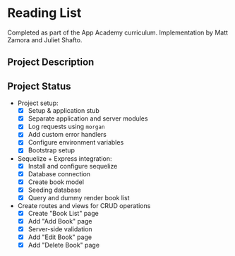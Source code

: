# Reading List
Completed as part of the App Academy curriculum. Implementation by Matt Zamora and Juliet Shafto.

## Project Description

## Project Status
- Project setup:
    - [x] Setup & application stub
    - [x] Separate application and server modules
    - [x] Log requests using `morgan`
    - [x] Add custom error handlers
    - [x] Configure environment variables
    - [x] Bootstrap setup
- Sequelize + Express integration:
    - [x] Install and configure sequelize
    - [x] Database connection
    - [x] Create book model
    - [x] Seeding database
    - [x] Query and dummy render book list
- Create routes and views for CRUD operations
    - [x] Create "Book List" page
    - [x] Add "Add Book" page
    - [x] Server-side validation
    - [x] Add "Edit Book" page
    - [x] Add "Delete Book" page
